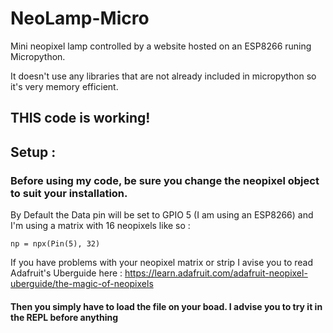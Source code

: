 # NeoLamp-Micro
Mini neopixel lamp controlled by a website hosted on an ESP8266 runing Micropython.

It doesn't use any libraries that are not already included in micropython so it's very memory efficient. 

## THIS code is working!

## Setup :
### Before using my code, be sure you change the neopixel object to suit your installation.
By Default the Data pin will be set to GPIO 5 (I am using an ESP8266) and I'm using a matrix with 16 neopixels like so :

    np = npx(Pin(5), 32)
If you have problems with your neopixel matrix or strip I avise you to read Adafruit's Uberguide here : https://learn.adafruit.com/adafruit-neopixel-uberguide/the-magic-of-neopixels

#### Then you simply have to load the file on your boad. I advise you to try it in the REPL before anything
